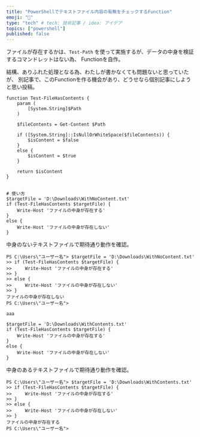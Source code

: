 ```yaml
---
title: "PowerShellでテキストファイル内容の有無をチェックするFunction"
emoji: "👻"
type: "tech" # tech: 技術記事 / idea: アイデア
topics: ["powershell"]
published: false
---
```

ファイルが存在するかは、`Test-Path` を使って実施するが、データの中身を検証するコマンドレットはない為、
Functionを自作。

結構、ありふれた処理となる為、わたしが書かなくても問題ないと思っていたが、
別記事で、このFunctionを作る機会があり、どうせなら個別記事にしようと思い投稿。

```powershell:自作したFunction「Test-FileHasContents」
function Test-FileHasContents {
    param (
        [System.String]$Path
    )

    $fileContents = Get-Content $Path

    if ([System.String]::IsNullOrWhiteSpace($fileContents)) {
        $isContent = $false
    }
    else {
        $isContent = $true
    }

    return $isContent
}
```

```:中身のないテキストファイル「D:\Downloads\WithNoContent.txt」
```

```powershell:中身のないテキストファイルで検証
# 使い方
$targetFile = 'D:\Downloads\WithNoContent.txt'
if (Test-FileHasContents $targetFile) {
    Write-Host 'ファイルの中身が存在する'
}
else {
    Write-Host 'ファイルの中身が存在しない'
}
```

中身のないテキストファイルで期待通り動作を確認。

```powershell:実際の実行結果
PS C:\Users\"ユーザー名"> $targetFile = 'D:\Downloads\WithNoContent.txt'
>> if (Test-FileHasContents $targetFile) {
>>     Write-Host 'ファイルの中身が存在する'
>> }
>> else {
>>     Write-Host 'ファイルの中身が存在しない'
>> }
ファイルの中身が存在しない
PS C:\Users\"ユーザー名">
```

```:中身のあるテキストファイル「D:\Downloads\WithContents.txt」
aaa
```

```powershell:中身のあるテキストファイルで検証
$targetFile = 'D:\Downloads\WithContents.txt'
if (Test-FileHasContents $targetFile) {
    Write-Host 'ファイルの中身が存在する'
}
else {
    Write-Host 'ファイルの中身が存在しない'
}
```

中身のあるテキストファイルで期待通り動作を確認。

```powershell:実際の実行結果
PS C:\Users\"ユーザー名"> $targetFile = 'D:\Downloads\WithContents.txt'
>> if (Test-FileHasContents $targetFile) {
>>     Write-Host 'ファイルの中身が存在する'
>> }
>> else {
>>     Write-Host 'ファイルの中身が存在しない'
>> }
ファイルの中身が存在する
PS C:\Users\"ユーザー名">
```
